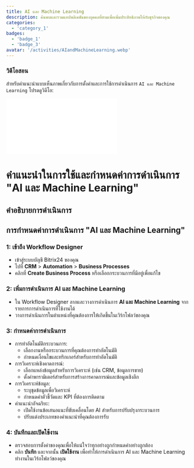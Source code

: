 ```yaml
---
title: AI และ Machine Learning
description: ค้นพบและรวมแอปพลิเคชันของบุคคลที่สามเพื่อเพิ่มประสิทธิภาพให้กับธุรกิจของคุณ
categories: 
  - 'category_1'
badges: 
  - 'badge_1'
  - 'badge_3'
avatar: '/activities/AIandMachineLearning.webp'
---
```

### วิดีโอสอน

สำหรับคำแนะนำแบบเห็นภาพเกี่ยวกับการตั้งค่าและการใช้การดำเนินการ `AI และ Machine Learning` โปรดดูวิดีโอ:

<iframe
  class="aspect-video w-full my-6 rounded shadow-md"
  src="//www.youtube.com/embed/OyzJd8BcTfY?feature=oembed&rel=0"
  frameborder="0"
  allow="accelerometer; autoplay; encrypted-media; gyroscope"
  allowfullscreen>
</iframe>

# คำแนะนำในการใช้และกำหนดค่าการดำเนินการ "AI และ Machine Learning"

## คำอธิบายการดำเนินการ

## **การกำหนดค่าการดำเนินการ "AI และ Machine Learning"**

### 1: เข้าถึง Workflow Designer
- เข้าสู่ระบบบัญชี Bitrix24 ของคุณ
- ไปที่ **CRM** > **Automation** > **Business Processes**
- คลิกที่ **Create Business Process** หรือเลือกกระบวนการที่มีอยู่เพื่อแก้ไข

### 2: เพิ่มการดำเนินการ AI และ Machine Learning
- ใน Workflow Designer ลากและวางการดำเนินการ **AI และ Machine Learning** จากรายการการดำเนินการที่ใช้งานได้
- วางการดำเนินการในตำแหน่งที่คุณต้องการให้เกิดขึ้นในเวิร์กโฟลว์ของคุณ

### 3: กำหนดค่าการดำเนินการ
- การทำอัตโนมัติกระบวนการ:
  - เลือกงานหรือกระบวนการที่คุณต้องการทำอัตโนมัติ
  - กำหนดเงื่อนไขและทริกเกอร์สำหรับการทำอัตโนมัติ
- การวิเคราะห์เชิงคาดการณ์:
  - เลือกแหล่งข้อมูลสำหรับการวิเคราะห์ (เช่น CRM, ข้อมูลการขาย)
  - ตั้งค่าพารามิเตอร์สำหรับการสร้างการคาดการณ์และข้อมูลเชิงลึก
- การวิเคราะห์ข้อมูล:
  - ระบุชุดข้อมูลเพื่อวิเคราะห์
  - กำหนดค่าตัวชี้วัดและ KPI ที่ต้องการติดตาม
- คำแนะนำอัจฉริยะ:
  - เปิดใช้งานข้อเสนอแนะที่ขับเคลื่อนโดย AI สำหรับการปรับปรุงกระบวนการ
  - ปรับแต่งประเภทของคำแนะนำที่คุณต้องการรับ

### 4: บันทึกและเปิดใช้งาน
- ตรวจสอบการตั้งค่าของคุณเพื่อให้แน่ใจว่าทุกอย่างถูกกำหนดค่าอย่างถูกต้อง
- คลิก **บันทึก** และจากนั้น **เปิดใช้งาน** เพื่อทำให้การดำเนินการ AI และ Machine Learning ทำงานในเวิร์กโฟลว์ของคุณ